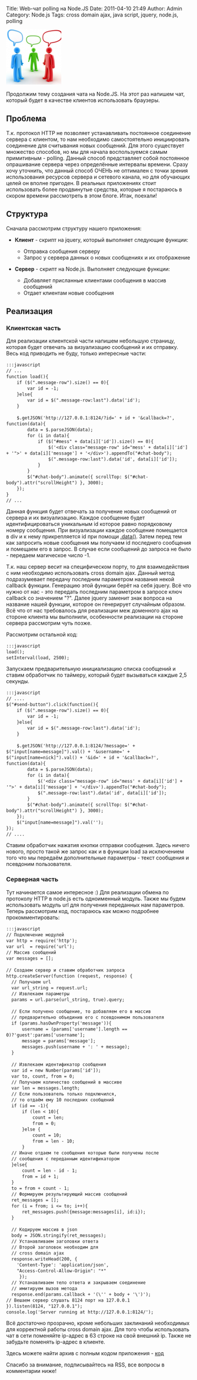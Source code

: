 Title: Web-чат polling на Node.JS
Date: 2011-04-10 21:49
Author: Admin
Category: Node.js
Tags: cross domain ajax, java script, jquery, node.js, polling

![чат][]

Продолжим тему создания чата на Node.JS. На этот раз напишем чат,
который будет в качестве клиентов использовать браузеры.

Проблема
--------

Т.к. протокол HTTP не позволяет устанавливать постоянное соединение
сервера с клиентом, то нам необходимо самостоятельно инициировать
соединение для считывания новых сообщений. Для этого существует
множество способов, но мы для начала воспользуемся самым примитивным -
polling. Данный способ представляет собой постоянное опрашивание сервера
через определённые интервалы времени. Сразу хочу уточнить, что данный
способ ОЧЕНЬ не оптимален с точки зрения использования ресурсов сервера
и сетевого канала, но для обучающих целей он вполне пригоден. В реальных
приложениях стоит использовать более продвинутые средства, которые я
постараюсь в скором времени рассмотреть в этом блоге. Итак, поехали!

Структура
---------

Сначала рассмотрим структуру нашего приложения:

-   **Клиент** - скрипт на jquery, который выполняет следующие функции:

    -   Отправка сообщения серверу
    -   Запрос у сервера данных о новых сообщениях и их отображение

-   **Сервер** - скрипт на Node.js. Выполняет следующие функции:

    -   Добавляет присланные клиентами сообщения в массив сообщений
    -   Отдает клиентам новые сообщения

Реализация
----------

### Клиентская часть

Для реализации клиентской части напишем небольшую страницу, которая
будет отвечать за визуализацию сообщений и их отправку. Весь код
приводить не буду, только интересные части:

	:::javascript
	// ...
	function load(){
	    if ($(".message-row").size() == 0){
	        var id = -1;
	    }else{
	        var id = $(".message-row:last").data('id');
	    }
	 
	    $.getJSON('http://127.0.0.1:8124/?id=' + id + '&callback=?', function(data){
	        data = $.parseJSON(data);
	        for (i in data){
	            if ($("#mess" + data[i]['id']).size() == 0){
	                $('<div class="message-row" id="mess' + data[i]['id'] + '">' + data[i]['message'] + '</div>').appendTo("#chat-body");
	                $(".message-row:last").data('id', data[i]['id']);
	            }
	        }
	        $("#chat-body").animate({ scrollTop: $("#chat-body").attr("scrollHeight") }, 3000);
	    });
	}
	// ...

Данная функция будет отвечать за получение новых сообщений от сервера и
их визуализацию. Каждое сообщение будет идентифицироваться уникальным id
которое равно порядковому номеру сообщения. При визуализации каждое
сообщение помещается в div и к нему прикрепляется id при помощи
[.data()][]. Затем перед тем как запросить новые сообщения мы получаем
id последнего сообщения и помещаем его в запрос. В случае если сообщений
до запроса не было - передаем магическое число -1.

Т.к. наш сервер весит на специфическом порту, то для взаимодействия с
ним необходимо использовать cross domain ajax. Данный метод
подразумевает передачу последним параметром названия некой callback
функции. Генерацию этой функции берёт на себя jquery. Всё что нужно от
нас - это передать последним параметром в запросе ключ callback со
значением "?". Далее jquery заменит знак вопроса на название нашей
функции, которое он генерирует случайным образом. Всё что от нас
требовалось для реализации меж доменного ajax на стороне клиента мы
выполнили, особенности реализации на стороне сервера рассмотрим чуть
позже.

Рассмотрим остальной код:

	:::javascript
	load();
	setInterval(load, 2500);

Запускаем предварительную инициализацию списка сообщений и ставим
обработчик по таймеру, который будет вызываться каждые 2,5 секунды.

	:::javascript
	// ....
	$("#send-button").click(function(){
	    if ($(".message-row").size() == 0){
	        var id = -1;
	    }else{
	        var id = $(".message-row:last").data('id');
	    }
	 
	    $.getJSON('http://127.0.0.1:8124/?message=' + $("input[name=message]").val() + '&username=' + $("input[name=nick]").val() + '&id=' + id + '&callback=?', function(data){
	        data = $.parseJSON(data);
	        for (i in data){
	            $('<div class="message-row" id="mess' + data[i]['id'] + '">' + data[i]['message'] + '</div>').appendTo("#chat-body");
	            $(".message-row:last").data('id', data[i]['id']);
	        }
	        $("#chat-body").animate({ scrollTop: $("#chat-body").attr("scrollHeight") }, 3000);
	    });
	    $("input[name=message]").val('');
	});
	// ....

Ставим обработчик нажатия кнопки отправки сообщения. Здесь ничего
нового, просто такой же запрос как и в функции load за исключением того
что мы передаём дополнительные параметры - текст сообщения и псевдоним
пользователя.

### Серверная часть

Тут начинается самое интересное :) Для реализации обмена по протоколу
HTTP в node.js есть одноименный модуль. Также мы будем использовать
модуль url для получения переданных нам параметров. Теперь рассмотрим
код, постараюсь как можно подробнее прокомментировать:

	:::javascript
	// Подключение модулей
	var http = require('http');
	var url  = require('url');
	// Массив сообщений
	var messages = [];
	 
	// Создаем сервер и ставим обработчик запроса
	http.createServer(function (request, response) { 
	  // Получаем url
	  var url_string = request.url;
	  // Извлекаем параметры
	  params = url.parse(url_string, true).query;
	 
	  // Если получено сообщение, то добавляем его в массив
	  // предварительно объединив его с псевдонимом пользователя
	  if (params.hasOwnProperty('message')){
	      username = (params['username'].length == 0)?'guest':params['username'];
	      message = params['message'];
	      messages.push(username + ': ' + message);
	  }
	 
	  // Извлекаем идентификатор сообщения
	  var id = new Number(params['id']);
	  var to, count, from = 0;
	  // Получаем количество сообщений в массиве
	  var len = messages.length;
	  // Если пользователь только подключился,
	  // то отдаём ему 10 последних сообщений
	  if (id == -1){
	      if (len < 10){
	          count = len;
	          from = 0;
	      }else {
	          count = 10;
	          from = len - 10;
	      }
	  // Иначе отдаем те сообщения которые были получены после 
	  // сообщения с переданным идентификатором
	  }else{
	      count = len - id - 1;
	      from = id + 1;
	  }
	  to = from + count - 1;
	  // Формируем результирующий массив сообщений
	  ret_messages = [];
	  for (i = from; i <= to; i++){
	      ret_messages.push({message:messages[i], id:i});
	  }
	 
	  // Кодируем массив в json
	  body = JSON.stringify(ret_messages);
	  // Устанавливаем заголовки ответа
	  // Второй заголовок необходим для
	  // cross domain ajax
	  response.writeHead(200, {
	    'Content-Type': 'application/json',
	    "Access-Control-Allow-Origin": "*"
	     });
	  // Устанавливаем тело ответа и закрываем соединение
	  // имитируем вызов метода
	  response.end(params.callback + '(\'' + body + '\')'); 
	// Вешаем сервер слушать 8124 порт на 127.0.0.1
	}).listen(8124, "127.0.0.1"); 
	console.log('Server running at http://127.0.0.1:8124/');

Всё достаточно прозрачно, кроме небольших заклинаний необходимых для
корректной работы cross domain ajax. Для того чтобы использовать чат в
сети поменяйте ip-адрес в 63 строке на свой внешний ip. Также не
забудьте поменять ip-адрес в клиенте.

Здесь можете найти архив с полным кодом приложения - [код][]

Спасибо за внимание, подписывайтесь на RSS, все вопросы в комментарии
ниже!

  [чат]: /media/2011/04/conversacion-150x150.png
    "чат"
  [.data()]: http://jqapi.com/#p=data
  [код]: stuff/web-chat-polling.zip
